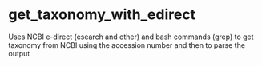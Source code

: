 # get_taxonomy_with_edirect
Uses NCBI e-direct (esearch and other) and bash commands (grep) to get taxonomy from NCBI using the accession number and then to parse the output
